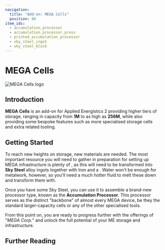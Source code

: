 ```yaml
---
navigation:
  title: "Add-on: MEGA Cells"
  position: 80
item_ids:
  - accumulation_processor
  - accumulation_processor_press
  - printed_accumulation_processor
  - sky_steel_ingot
  - sky_steel_block
---
```


# MEGA Cells

![MEGA Cells logo](assets/logo.png)

## Introduction

**MEGA Cells** is an add-on for Applied Energistics 2 providing higher tiers of storage, ranging in capacity from **1M**
to as high as **256M**, while also providing some bespoke features such as more specialised storage cells and extra
related tooling.

## Getting Started

<Row>
  <ItemImage id="sky_steel_ingot" scale="4" />
  <ItemImage id="accumulation_processor" scale="4" />
</Row>

To reach new heights on storage, new materials are needed. The most important resource you will need to gather in
preparation for setting up MEGA infrastructure is plenty of <ItemLink id="ae2:sky_stone_block" />, as this will need to
be transformed into **Sky Steel** alloy ingots together with Iron and a
<ItemLink id="ae2:charged_certus_quartz_crystal" />. Water won't be enough for metalwork, however, so you'll need a much
hotter fluid to melt these down and transform them with.

<Row>
  <Recipe id="transform/sky_steel_ingot" />
</Row>

Once you have some Sky Steel, you can use it to assemble a brand-new processor type, known as the **Accumulation
Processor**. This processor serves as the distinct "backbone" of almost every MEGA device, be they the standard
larger-capacity cells or any of the other specialised tools.

<Row>
  <RecipeFor id="accumulation_processor_press" />
  <RecipeFor id="printed_accumulation_processor" />
  <RecipeFor id="accumulation_processor" />
</Row>

From this point on, you are ready to progress further with the offerings of "*MEGA Corp.*" and unlock the full potential
of your ME storage and infrastructure.

## Further Reading

<SubPages />
